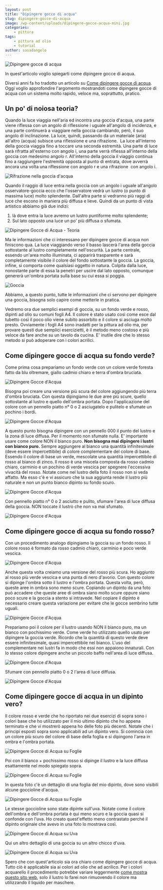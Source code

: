 ```yaml
---
layout: post
title: "Dipingere gocce di acqua"
slug: dipingere-gocce-di-acqua
image: /wp-content/uploads/dipingere-gocce-acqua-mini.jpg
categories:
    - pittura
tags:
    - pittura ad olio
    - tutorial
author: sasadangelo
---
```


![Dipingere gocce di acqua](/wp-content/uploads/dipingere-gocce-acqua-mini.jpg)

In quest'articolo voglio spiegarti come dipingere gocce di acqua.

Diversi anni fa ho tradotto un articolo su [Come dipingere gocce di acqua](https://www.disegnoepittura.it/dipingere-una-goccia/ "Dipingere gocce di acqua"). Oggi voglio approfondire l'argomento mostrandoti come dipingere gocce di acqua con un sistema molto rapido, veloce ma, soprattutto, pratico.

## Un po' di noiosa teoria?

Quando la luce viaggia nell'aria ed incontra una goccia d'acqua, una parte viene riflessa con un angolo di riflessione i uguale all'angolo di incidenza, e una parte continuerà a viaggiare nella goccia cambiando, però, il suo angolo di inclinazione. La luce, quindi, passando da un materiale (aria) all'altro (acqua) subisce una riflessione e una rifrazione.  La luce all'interno della goccia viaggia fino a toccare una seconda estremità. Una parte di luce sarà rifratta all'esterno con angolo i, una parte verrà riflessa all'interno della goccia con medesimo angolo r. All'interno della goccia il viaggio continua fino a raggiungere l'estremità opposta al punto di entrata, dove avverrà ancora una volta una riflessione con angolo r e una rifrazione  con angolo i.

![Rifrazione nella goccia d'acqua](/wp-content/uploads/goccia-acqua-rifrazione.jpg)

Quando il raggio di luce entra nella goccia con un angolo i uguale all'angolo osservatore-goccia ecco che l'osservatore vedrà un lustro (o punto di massima luce) molto splendente. Dall'altra parte si vedranno più raggi di luce che escono in maniera più diffusa e lieve. Quindi da un punto di vista artistico abbiamo già due indizi:

1. là dove entra la luce avremo un lustro puntiforme molto splendente;
2. Sul lato opposto una luce un po' più diffusa o sfumata.

![Dipingere Gocce di Acqua - Teoria](/wp-content/uploads/dipingere-goccia-acqua-teoria.jpg "Dipingere Gocce di Acqua - Teoria")

Ma le informazioni che ci interessano per dipingere gocce di acqua non finiscono qua. La luce viaggiando verso il basso lascerà l'area della goccia sottostante al lustro completamente nell'oscurità. La parte centrale, essendo un'area molto illuminata, ci apparirà trasparente e sarà completamente visibile il colore del fondo sottostante la goccia. La goccia, infine, si comporta come qualsiasi oggetto in natura. Colpita dalla luce, nonostante parte di essa la penetri per uscire dal lato opposto, comunque genererà un'ombra portata sulla base su cui essa si poggia.

![Goccia](/wp-content/uploads/goccia.jpg "Goccia")

Abbiamo, a questo punto, tutte le informazioni che ci servono per dipingere una goccia, bisogna solo capire come metterle in pratica.

Vedremo ora due semplici esempi di goccia, su un fondo verde e rosso, dipinti ad olio su comuni fogli A4. Il colore è stato usato così come esce dal tubetto così il poco olio viene subito assorbito e il colore si asciuga molto presto. Ovviamente i fogli A4 sono inadatti per la pittura ad olio ma, per provare questi due semplici esercizietti, è il metodo meno costoso e più veloce da fare anche su un tavolo da cucina. E' inutile dire che lo stesso metodo si può adoperare con i colori acrilici.

## Come dipingere gocce di acqua su fondo verde?

Come prima cosa prepariamo un fondo verde con un colore verde foresta fatto da blu oltremare, giallo cadmio chiaro e terra d'ombra bruciata.

![Dipingere Gocce d'Acqua](/wp-content/uploads/dipingere-gocce-acqua-1.jpg "Dipingere Gocce d'Acqua")

Bisogna poi creare una versione più scura del colore aggiungendo più terra d'ombra bruciata. Con questa dipingiamo le due aree più scure, quello sottostante al lustro e quello dell'ombra portata. Dopo l'applicazione del colore con un pennello piatto n° 0 o 2 asciugatelo e pulitelo e sfumate un pochino i bordi.

![Dipingere Gocce d'Acqua](/wp-content/uploads/dipingere-gocce-acqua-2.jpg "Dipingere Gocce d'Acqua")

A questo punto bisogna dipingere con un pennello 000 il punto del lustro e la zona di luce diffusa. Per il momento non sfumate nulla. E' importante usare come colore NON il bianco puro. **Non bisogna mai dipingere i lustri con bianco puro.** Sempre aggiungere al bianco una quantità infinitesimale (deve essere impercettibile) di colore complementare del colore di base. Essendo il colore di base un verde, mescolate una quantità impercettibile di rosso al bianco di zinco. Il rosso è una miscela composta da rosso cadmio chiaro, carminio e un pochino di verde vescica per spegnere l'eccessiva vivacità del rosso. Notate come nel lustro della foto il rosso non si veda affatto. Ma esso c'è e vi assicuro che la sua aggiunta rende il lustro più naturale e non un punto bianco dipinto su fondo scuro.

![Dipingere Gocce d'Acqua](/wp-content/uploads/dipingere-gocce-acqua-3.jpg "Dipingere Gocce d'Acqua")

Con pennello piatto n° 0 o 2 asciutto e pulito, sfumare l'area di luce diffusa della goccia. NON toccate il lustro che non va mai sfumato.

![Dipingere Gocce d'Acqua](/wp-content/uploads/dipingere-gocce-acqua-4.jpg "Dipingere Gocce d'Acqua")

## Come dipingere gocce di acqua su fondo rosso?

Con un procedimento analogo dipingiamo la goccia su un fondo rosso. Il colore rosso è formato da rosso cadmio chiaro, carminio e poco verde vescica.

![Dipingere Gocce d'Acqua](/wp-content/uploads/dipingere-gocce-acqua-6.jpg "Dipingere Gocce d'Acqua")

Anche questa volta creiamo una versione del rosso più scura. Ho aggiunto al rosso più verde vescica e una punta di nero d'avorio. Con questo colore si dipinge l'ombra sotto il lustro e l'ombra portata. Questa volta, però, queste aree in ombra sono meno scure. Copiando un dipinto da una foto può accadere che queste aree di ombra siano molto scure oppure siano poco scure e la goccia a stento si intravede. Nel copiare il dipinto è necessario creare questa variazione per evitare che le gocce sembrino tutte uguali.

![Dipingere Gocce d'Acqua](/wp-content/uploads/dipingere-gocce-acqua-7.jpg "Dipingere Gocce d'Acqua")

Prepariamo poi il colore per il lustro usando NON il bianco puro, ma un bianco con pochissimo verde. Come verde ho utilizzato quello usato per dipingere la goccia verde. Ricordo che la quantità di questo verde deve essere infinitesimale, quasi impercettibile nel bianco. L'uso del complementare nei lustri fa in modo che essi non appaiono innaturali. Con lo stesso colore dipingere anche un piccolo baffo nell'area di luce diffusa.

![Dipingere Gocce d'Acqua](/wp-content/uploads/dipingere-gocce-acqua-8.jpg "Dipingere Gocce d'Acqua")

Sfumare con pennello piatto 0 o 2 l'area di luce diffusa.

![Dipingere Gocce d'Acqua](/wp-content/uploads/dipingere-gocce-acqua-9.jpg "Dipingere Gocce d'Acqua")

## Come dipingere gocce di acqua in un dipinto vero?

Il colore rosso e verde che ho riportato nei due esercizi di sopra sono i colori base che ho utilizzato per il mio ultimo dipinto che ho appena terminato e che vi mostrerò appena ho delle foto più decenti. Notate che i principi esposti sopra sono applicabili ad un dipinto vero. Si comincia con un colore più scuro del colore di base della foglia e si dipingono l'area in ombra e l'ombra portata.

![Dipingere Gocce di Acqua su Foglie](/wp-content/uploads/dipingere-gocce-acqua-10.jpg "Dipingere Gocce di Acqua su Foglie")

Poi con il bianco + pochissimo rosso si dipinge il lustro e la luce diffusa esattamente nel modo spiegato sopra.

![Dipingere Gocce di Acqua su Foglie](/wp-content/uploads/dipingere-gocce-acqua-11.jpg "Dipingere Gocce di Acqua su Foglie")

In questa foto c'è un dettaglio di una foglia del mio dipinto, dove sono visibili alcune goccioline d'acqua.

![Dipingere Gocce di Acqua su Foglie](/wp-content/uploads/dipingere-gocce-acqua-12.jpg "Dipingere Gocce di Acqua su Foglie")

Le stesse goccioline sono state dipinte sull'uva. Notate come il colore dell'ombra e dell'ombra portata è qui meno scuro e la goccia quasi si confonde con l'uva. Ho creato quest'effetto meno contrastato perché il dipinto originale che avevo in una foto lo mostrava così.

![Dipingere Gocce di Acqua su Uva](/wp-content/uploads/dipingere-gocce-acqua-14.jpg "Dipingere Gocce di Acqua su Uva")

Qui un altro dettaglio di una goccia su un altro chicco d'uva.

![Dipingere Gocce di Acqua su Uva](/wp-content/uploads/dipingere-gocce-acqua-13.jpg "Dipingere Gocce di Acqua su Uva")

Spero che con quest'articolo sia ora chiaro come dipingere gocce di acqua. Tutto ciò è applicabile sia ai colori ad olio che ad acrilico. Per i colori acquarello il procedimento potrebbe variare leggermente [come mostra questo sito web](https://susieshort.net/waterdrops.html "Dipingere gocce di acqua"), solo il lustro lo farei non rimuovendo il colore ma utilizzando il liquido per maschere.
